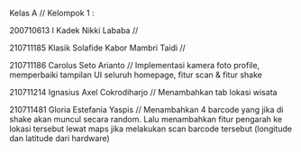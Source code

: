 Kelas A // Kelompok 1 :

200710613 I Kadek Nikki Lababa // 

210711185 Klasik Solafide Kabor Mambri Taidi //  

210711186 Carolus Seto Arianto // Implementasi kamera foto profile, memperbaiki tampilan UI seluruh homepage, fitur scan & fitur shake

210711214 Ignasius Axel Cokrodiharjo // Menambahkan tab lokasi wisata

210711481 Gloria Estefania Yaspis // Menambahkan 4 barcode yang jika di shake akan muncul secara random. Lalu menambahkan fitur pengarah ke lokasi tersebut lewat maps jika melakukan scan barcode tersebut (longitude dan latitude dari hardware)
